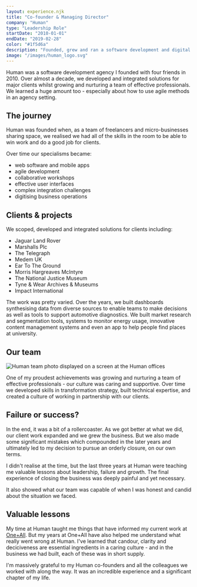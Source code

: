 ```yaml
---
layout: experience.njk
title: "Co-founder & Managing Director"
company: "Human"
type: "Leadership Role"
startDate: "2010-01-01"
endDate: "2019-02-28"
color: "#1f5d6a"
description: "Founded, grew and ran a software development and digital transformation agency."
image: "/images/human_logo.svg"
---
```


Human was a software development agency I founded with four friends in 2010. Over almost a decade, we developed and integrated solutions for major clients whilst growing and nurturing a team of effective professionals. We learned a huge amount too - especially about how to use agile methods in an agency setting.

## The journey

Human was founded when, as a team of freelancers and micro-businesses sharing space, we realised we had all of the skills in the room to be able to win work and do a good job for clients.

Over time our specialisms became:

- web software and mobile apps
- agile development
- collaborative workshops
- effective user interfaces
- complex integration challenges
- digitising business operations

## Clients & projects

We scoped, developed and integrated solutions for clients including:

- Jaguar Land Rover
- Marshalls Plc
- The Telegraph
- Medem UK
- Ear To The Ground
- Morris Hargreaves McIntyre
- The National Justice Museum
- Tyne & Wear Archives & Museums
- Impact International

The work was pretty varied. Over the years, we built dashboards synthesising data from diverse sources to enable teams to make decisions as well as tools to support automotive diagnostics. We built market research and segmentation tools, systems to monitor energy usage, innovative content management systems and even an app to help people find places at university.

## Our team

![Human team photo displayed on a screen at the Human offices](/images/humanteam.jpg)

One of my proudest achievements was growing and nurturing a team of effective professionals - our culture was caring and supportive. Over time we developed skills in transformation strategy, built technical expertise, and created a culture of working in partnership with our clients.

## Failure or success?

In the end, it was a bit of a rollercoaster. As we got better at what we did, our client work expanded and we grew the business. But we also made some significant mistakes which compounded in the later years and ultimately led to my decision to pursue an orderly closure, on our own terms.

I didn't realise at the time, but the last three years at Human were teaching me valuable lessons about leadership, failure and growth. The final experience of closing the business was deeply painful and yet necessary.

It also showed what our team was capable of when I was honest and candid about the situation we faced.

## Valuable lessons

My time at Human taught me things that have informed my current work at [One+All](/experiences/oneandall). But my years at One+All have also helped me understand what really went wrong at Human. I've learned that candour, clarity and deciciveness are essential ingredients in a caring culture - and in the business we had built, each of these was in short supply.

I'm massively grateful to my Human co-founders and all the colleagues we worked with along the way. It was an incredible experience and a significant chapter of my life.